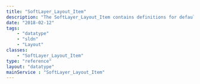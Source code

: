 ```yaml
---
title: "SoftLayer_Layout_Item"
description: "The SoftLayer_Layout_Item contains definitions for default layout items "
date: "2018-02-12"
tags:
    - "datatype"
    - "sldn"
    - "Layout"
classes:
    - "SoftLayer_Layout_Item"
type: "reference"
layout: "datatype"
mainService : "SoftLayer_Layout_Item"
---
```


